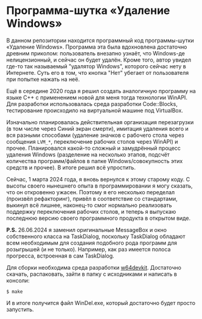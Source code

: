 Программа-шутка «Удаление Windows»
==================================

В данном репозитории находится программный код программы-шутки «Удаление
Windows». Программа эта была вдохновлена достаточно древним приколом:
пользователь внезапно узнаёт, что Windows-де нелицензионный, и сейчас он
будет удалён. Кроме того, автор увидел где-то так называемый "удалятор
Windows", которого сейчас нету в Интернете. Суть его в том, что кнопка
"Нет" убегает от пользователя при попытке нажать на неё.

Ещё в середине 2020 года я решил создать аналогичную программу на языке
C++ с применением новой для меня тогда технологии WinAPI. Для разработки
использовалась среда разработки Code::Blocks, тестирование происходило
на виртуальной машине под VirtualBox.

Изначально планировалась действительная организация перезагрузки (в том
числе через Синий экран смерти), имитация удаления всего и вся разными
способами (удаление значков с рабочего стола через сообщения `LVM_*`,
переключение рабочих столов через WinAPI) и прочее. Планировался
какой-то сложный и замудрённый процесс удаления Windows (разделение на
несколько этапов, подсчёт количества программ/файлов в папке
Windows/совокупность этих средств и прочее). В итоге решил всё
упростить.

Сейчас, 1 марта 2024 года, я вновь вернулся к этому старому коду. С
высоты своего нынешнего опыта в программировании я могу сказать, что он
откровенно ужасен. Поэтому я его несколько переделал (произвёл
рефакторинг), привёл в соответствие со стандартами, выкинул всё лишнее,
наконец-то смог нормально реализовать поддержку переключения рабочих
столов, и теперь я выпускаю последнюю версию своего программного
продукта в открытом виде.

**P.S.** 26.06.2024 я заменил оригинальные MessageBox и окно собственного
класса на TaskDialog, поскольку TaskDialog обладают всем необходимым для
создания подобного рода программ для розыгрышей (и не только). Например,
как раз имеется полоса прогресса, встроенная в сам TaskDialog.

Для сборки необходима среда разработки
[w64devkit](https://github.com/skeeto/w64devkit). Достаточно скачать,
распаковать, зайти в папку с исходниками и написать в консоли:

    $ make

И в итоге получится файл WinDel.exe, который достаточно будет просто
запустить.
